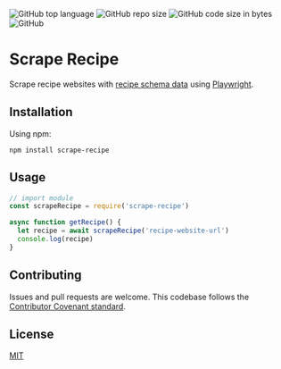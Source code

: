 
![GitHub top language](https://img.shields.io/github/languages/top/sophi-li/scrape-recipe.svg?style=for-the-badge) ![GitHub repo size](https://img.shields.io/github/repo-size/sophi-li/scrape-recipe.svg?style=for-the-badge) ![GitHub code size in bytes](https://img.shields.io/github/languages/code-size/sophi-li/scrape-recipe.svg?style=for-the-badge) ![GitHub](https://img.shields.io/github/license/sophi-li/scrape-recipe.svg?style=for-the-badge)

# Scrape Recipe

Scrape recipe websites with [recipe schema data](https://schema.org/Recipe) using [Playwright](https://github.com/microsoft/playwright).

## Installation

Using npm:

```
npm install scrape-recipe
```

## Usage

```js
// import module
const scrapeRecipe = require('scrape-recipe')

async function getRecipe() {
  let recipe = await scrapeRecipe('recipe-website-url')
  console.log(recipe)
}
```

## Contributing

Issues and pull requests are welcome. This codebase follows the [Contributor Covenant standard](https://github.com/sophi-li/scrape-recipe/blob/master/CODE_OF_CONDUCT.md).

## License

[MIT](https://github.com/sophi-li/scrape-recipe/blob/master/LICENSE)
